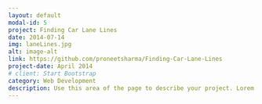 ```yaml
---
layout: default
modal-id: 5
project: Finding Car Lane Lines
date: 2014-07-14
img: laneLines.jpg
alt: image-alt
link: https://github.com/proneetsharma/Finding-Car-Lane-Lines
project-date: April 2014
# client: Start Bootstrap
category: Web Development
description: Use this area of the page to describe your project. Lorem ipsum dolor sit amet, consectetur adipisicing elit. Mollitia neque assumenda ipsam nihil, molestias magnam, recusandae quos quis inventore quisquam velit asperiores, vitae? Reprehenderit soluta, eos quod consequuntur itaque. Nam.
---
```

